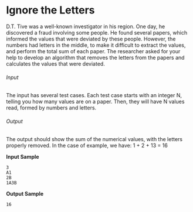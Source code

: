 
# Ignore the Letters

D.T. Tive was a well-known investigator in his region. One day, he discovered a fraud involving some people. He found several papers, which informed the values that were deviated by these people. However, the numbers had letters in the middle, to make it difficult to extract the values, and perform the total sum of each paper. The researcher asked for your help to develop an algorithm that removes the letters from the papers and calculates the values that were deviated.  

###### Input

The input has several test cases. Each test case starts with an integer N, telling you how many values are on a paper. Then, they will have N values read, formed by numbers and letters.  

###### Output

The output should show the sum of the numerical values, with the letters properly removed. In the case of example, we have: 1 + 2 + 13 = 16  

**Input Sample**  

```
3
A1
2B
1A3B
```

**Output Sample**

```
16
```